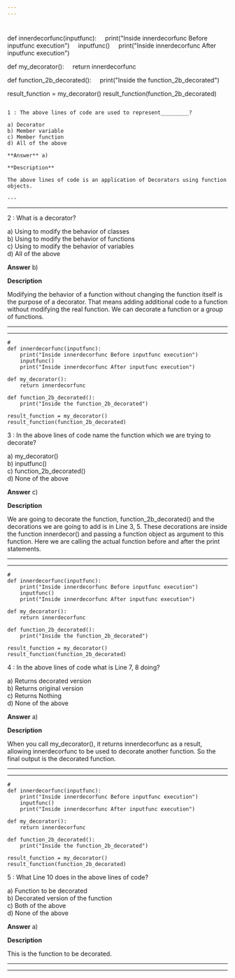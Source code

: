```yaml
---
---


```
#
def innerdecorfunc(inputfunc):
    print("Inside innerdecorfunc Before inputfunc execution")
    inputfunc()
    print("Inside innerdecorfunc After inputfunc execution")

def my_decorator():
    return innerdecorfunc

def function_2b_decorated():
    print("Inside the function_2b_decorated")

result_function = my_decorator()
result_function(function_2b_decorated)
```

1 : The above lines of code are used to represent_________?  

a) Decorator  
b) Member variable  
c) Member function  
d) All of the above  

**Answer** a) 

**Description**  

The above lines of code is an application of Decorators using function objects.   

---
```

---


2 : What is a decorator?  

a) Using to modify the behavior of classes   
b) Using to modify the behavior of functions   
c) Using to modify the behavior of variables  
d) All of the above  

**Answer** b) 

**Description**

Modifying the behavior of a function without changing the function itself is the purpose of a decorator. That means adding additional code to a function without modifying the real function. We can decorate a function or a group of functions.  

---
---


```
#
def innerdecorfunc(inputfunc):
    print("Inside innerdecorfunc Before inputfunc execution")
    inputfunc()
    print("Inside innerdecorfunc After inputfunc execution")

def my_decorator():
    return innerdecorfunc

def function_2b_decorated():
    print("Inside the function_2b_decorated")

result_function = my_decorator()
result_function(function_2b_decorated)
```

3 : In the above lines of code name the function which we are trying to decorate?  

a) my_decorator()   
b) inputfunc()   
c) function_2b_decorated()   
d) None of the above  

**Answer** c) 

**Description**

We are going to decorate the function, function_2b_decorated() and the decorations we are going to add is in Line 3, 5. These decorations are inside the function innerdecor() and passing a function object as argument to this function. Here we are calling the actual function before and after the print statements.  

---
---


```
#
def innerdecorfunc(inputfunc):
    print("Inside innerdecorfunc Before inputfunc execution")
    inputfunc()
    print("Inside innerdecorfunc After inputfunc execution")

def my_decorator():
    return innerdecorfunc

def function_2b_decorated():
    print("Inside the function_2b_decorated")

result_function = my_decorator()
result_function(function_2b_decorated)
```

4 : In the above lines of code what is Line 7, 8 doing?  

a) Returns decorated version  
b) Returns original version   
c) Returns Nothing   
d) None of the above  

**Answer** a) 

**Description**

When you call my_decorator(), it returns innerdecorfunc as a result, allowing innerdecorfunc to be used to decorate another function. So the final output is the decorated function.   

---
---


```
#
def innerdecorfunc(inputfunc):
    print("Inside innerdecorfunc Before inputfunc execution")
    inputfunc()
    print("Inside innerdecorfunc After inputfunc execution")

def my_decorator():
    return innerdecorfunc

def function_2b_decorated():
    print("Inside the function_2b_decorated")

result_function = my_decorator()
result_function(function_2b_decorated)
```

5 : What Line 10 does in the above lines of code?  

a) Function to be decorated   
b) Decorated version of the function  
c) Both of the above  
d) None of the above  

**Answer** a) 

**Description**

This is the function to be decorated.   

---
---


```

